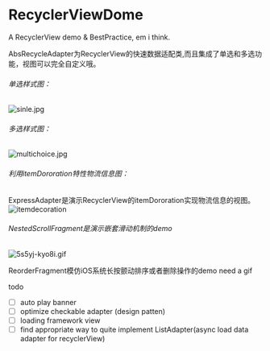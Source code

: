 # RecyclerViewDome
A RecyclerView demo &amp; BestPractice, em i think.

AbsRecycleAdapter为RecyclerView的快速数据适配类,而且集成了单选和多选功能，视图可以完全自定义哦。
###### 单选样式图：
![sinle.jpg](https://ask.qcloudimg.com/draft/1025645/zxusmfmhzv.jpg)


###### 多选样式图：
![multichoice.jpg](https://ask.qcloudimg.com/draft/1025645/myqqxs3fq2.jpg)


###### 利用itemDororation特性物流信息图：
ExpressAdapter是演示RecyclerView的itemDororation实现物流信息的视图。
![itemdecoration](https://ask.qcloudimg.com/draft/1025645/54lvp6eu9e.jpg)

###### NestedScrollFragment是演示嵌套滑动机制的demo
![5s5yj-kyo8i.gif](https://upload-images.jianshu.io/upload_images/685394-0e8f857f20a45fba.gif?imageMogr2/auto-orient/strip)

ReorderFragment模仿iOS系统长按颤动排序或者删除操作的demo
need a gif

todo
- [ ] auto play banner
- [ ] optimize checkable adapter (design patten)
- [ ] loading framework view
- [ ] find appropriate way to quite implement ListAdapter(async load data adapter for recyclerView)
